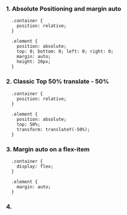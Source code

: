 ### 1. Absolute Positioning and margin auto
```
  .container {
    position: relative;
  }

  .element {
    position: absolute;
    top: 0; bottom: 0; left: 0; right: 0;
    margin: auto;
    height: 20px;
  }
```

### 2. Classic Top 50% translate - 50%
```
  .container {
    position: relative;
  }

  .element {
    position: absolute;
    top: 50%;
    transform: translateY(-50%);
  }
```

### 3. Margin auto on a flex-item
```
  .container {
    display: flex;
  }

  .element {
    margin: auto;
  }
```

### 4. 